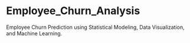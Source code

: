 # Employee_Churn_Analysis
Employee Churn Prediction using Statistical Modeling, Data Visualization, and Machine Learning. 
